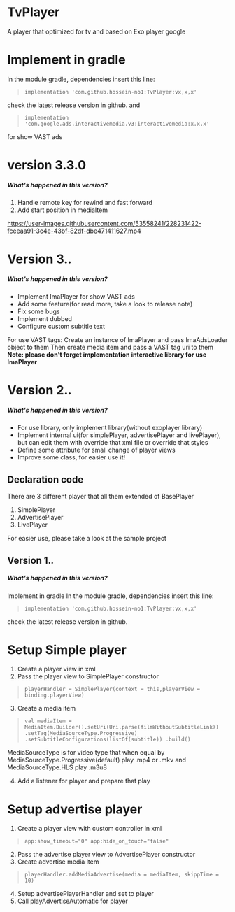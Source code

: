 # TvPlayer
A player that optimized for tv and based on Exo player google
# Implement in gradle
In the module gradle, dependencies insert this line:
> `implementation 'com.github.hossein-no1:TvPlayer:vx,x,x'`

check the latest release version in github.
and

>`implementation 'com.google.ads.interactivemedia.v3:interactivemedia:x.x.x'`

for show VAST ads

# version 3.3.0
##### What's happened in this version?
1. Handle remote key for rewind and fast forward
2. Add start position in mediaItem

https://user-images.githubusercontent.com/53558241/228231422-fceeaa91-3c4e-43bf-82df-dbe471411627.mp4

# Version 3.*.*
##### What's happened in this version?
- Implement ImaPlayer for show VAST ads
- Add some feature(for read more, take a look to release note)
- Fix some bugs
- Implement dubbed
- Configure custom subtitle text

For use VAST tags:
Create an instance of ImaPlayer and pass ImaAdsLoader object to them
Then create media item and pass a VAST tag uri to them
**Note: please don't forget implementation interactive library for use ImaPlayer**

# Version 2.*.*

##### What's happened in this version?
- For use library, only implement library(without exoplayer library)
- Implement internal ui(for simplePlayer, advertisePlayer and livePlayer), but can edit them with override that xml file or override that styles
- Define some attribute for small change of player views
- Improve some class, for easier use it!

## Declaration code
There are 3 different player that all them extended of BasePlayer
1. SimplePlayer
2. AdvertisePlayer
3. LivePlayer

For easier use, please take a look at the sample project

## Version 1.*.*
##### What's happened in this version?
Implement in gradle
In the module gradle, dependencies insert this line:

> `implementation 'com.github.hossein-no1:TvPlayer:vx,x,x'`

check the latest release version in github.

# Setup Simple player
1. Create a player view in xml
2. Pass the player view to SimplePlayer constructor
> `playerHandler = SimplePlayer(context = this,playerView = binding.playerView)`

3. Create a media item
> `val mediaItem = MediaItem.Builder().setUri(Uri.parse(filmWithoutSubtitleLink))
.setTag(MediaSourceType.Progressive)
.setSubtitleConfigurations(listOf(subtitle))
.build()`

MediaSourceType is for video type that when equal by MediaSourceType.Progressive(default) play .mp4 or .mkv and MediaSourceType.HLS play .m3u8

4. Add a listener for player and prepare that play


# Setup advertise player
1. Create a player view with custom controller in xml
> `app:show_timeout="0"
app:hide_on_touch="false"`
2. Pass the advertise player view to AdvertisePlayer constructor
3. Create advertise media item
> `playerHandler.addMediaAdvertise(media = mediaItem, skippTime = 10)`
4. Setup advertisePlayerHandler and set to player<br/>
5. Call playAdvertiseAutomatic for player<br/>
